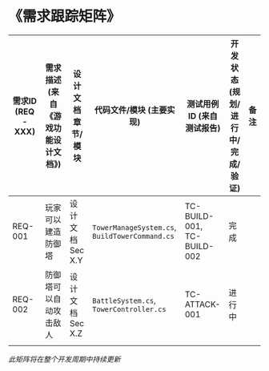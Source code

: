 # 《需求跟踪矩阵》

| 需求ID (REQ-XXX) | 需求描述 (来自《游戏功能设计文档》) | 设计文档章节/模块 | 代码文件/模块 (主要实现) | 测试用例ID (来自测试报告) | 开发状态 (规划/进行中/完成/验证) | 备注     |
|-----------------|-----------------------------------|-------------------|--------------------------|---------------------------|-----------------------------------|----------|
| REQ-001         | 玩家可以建造防御塔                | 设计文档Sec X.Y   | `TowerManageSystem.cs`, `BuildTowerCommand.cs` | TC-BUILD-001, TC-BUILD-002 | 完成                              |          |
| REQ-002         | 防御塔可以自动攻击敌人            | 设计文档Sec X.Z   | `BattleSystem.cs`, `TowerController.cs` | TC-ATTACK-001             | 进行中                            |          |
|                 |                                   |                   |                          |                           |                                   |          |
*此矩阵将在整个开发周期中持续更新*
